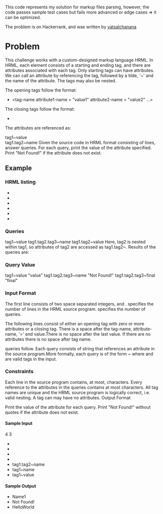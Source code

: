 This code represents my solution for markup files parsing, however, the code passes sample test cases but fails more advanced or edge cases => it can be optimized.

The problem is on Hackerrank, and was written by [vatsalchanana](https://www.hackerrank.com/profile/vatsalchanana)

# Problem

This challenge works with a custom-designed markup language HRML. In HRML, each element consists of a starting and ending tag, and there are attributes associated with each tag. Only starting tags can have attributes. We can call an attribute by referencing the tag, followed by a tilde, '~' and the name of the attribute. The tags may also be nested.

The opening tags follow the format:

- <tag-name attribute1-name = "value1" attribute2-name = "value2" ...>

The closing tags follow the format:

- </tag-name>

The attributes are referenced as:

tag1~value  
tag1.tag2~name
Given the source code in HRML format consisting of lines, answer queries. For each query, print the value of the attribute specified. Print "Not Found!" if the attribute does not exist.

## Example

### HRML listing

- <tag1 value = "value">
- <tag2 name = "name">
- <tag3 another="another" final="final">
- </tag3>
- </tag2>
- </tag1>

### Queries

tag1~value
tag1.tag2.tag3~name
tag1.tag2~value
Here, tag2 is nested within tag1, so attributes of tag2 are accessed as tag1.tag2~<attribute>. Results of the queries are:

### Query Value

tag1~value "value"
tag1.tag2.tag3~name "Not Found!"
tag1.tag2.tag3~final "final"

### Input Format

The first line consists of two space separated integers, and . specifies the number of lines in the HRML source program. specifies the number of queries.

The following lines consist of either an opening tag with zero or more attributes or a closing tag. There is a space after the tag-name, attribute-name, '=' and value.There is no space after the last value. If there are no attributes there is no space after tag name.

queries follow. Each query consists of string that references an attribute in the source program.More formally, each query is of the form ~ where and are valid tags in the input.

### Constraints

Each line in the source program contains, at most, characters.
Every reference to the attributes in the queries contains at most characters.
All tag names are unique and the HRML source program is logically correct, i.e. valid nesting.
A tag can may have no attributes.
Output Format

Print the value of the attribute for each query. Print "Not Found!" without quotes if the attribute does not exist.

#### Sample Input

4 3
- <tag1 value = "HelloWorld">
- <tag2 name = "Name1">
- </tag2>
- </tag1>
- tag1.tag2~name
- tag1~name
- tag1~value

#### Sample Output

- Name1
- Not Found!
- HelloWorld
